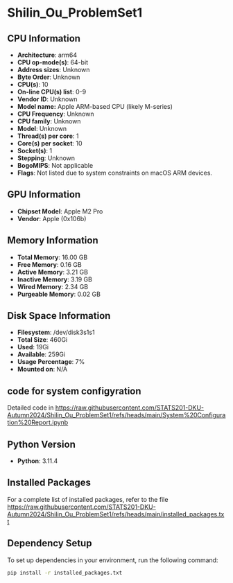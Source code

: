 # Shilin_Ou_ProblemSet1

## CPU Information
- **Architecture**: arm64
- **CPU op-mode(s)**: 64-bit
- **Address sizes**: Unknown
- **Byte Order**: Unknown
- **CPU(s)**: 10
- **On-line CPU(s) list**: 0-9
- **Vendor ID**: Unknown
- **Model name:** Apple ARM-based CPU (likely M-series)
- **CPU Frequency**: Unknown
- **CPU family**: Unknown
- **Model**: Unknown
- **Thread(s) per core**: 1
- **Core(s) per socket**: 10
- **Socket(s)**: 1
- **Stepping**: Unknown
- **BogoMIPS**: Not applicable
- **Flags**: Not listed due to system constraints on macOS ARM devices.

## GPU Information
- **Chipset Model**: Apple M2 Pro
- **Vendor**: Apple (0x106b)

## Memory Information
- **Total Memory**: 16.00 GB
- **Free Memory**: 0.16 GB
- **Active Memory**: 3.21 GB
- **Inactive Memory**: 3.19 GB
- **Wired Memory**: 2.34 GB
- **Purgeable Memory**: 0.02 GB

## Disk Space Information
- **Filesystem**: /dev/disk3s1s1
- **Total Size**: 460Gi
- **Used**: 19Gi
- **Available**: 259Gi
- **Usage Percentage**: 7%
- **Mounted on**: N/A

## code for system configyration
Detailed code in https://raw.githubusercontent.com/STATS201-DKU-Autumn2024/Shilin_Ou_ProblemSet1/refs/heads/main/System%20Configuration%20Report.ipynb

## Python Version
- **Python**: 3.11.4

## Installed Packages
For a complete list of installed packages, refer to the file https://raw.githubusercontent.com/STATS201-DKU-Autumn2024/Shilin_Ou_ProblemSet1/refs/heads/main/installed_packages.txt

## Dependency Setup
To set up dependencies in your environment, run the following command:

```bash
pip install -r installed_packages.txt

